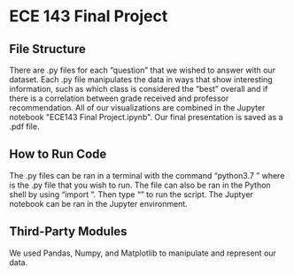 # ECE 143 Final Project

## File Structure
There are .py files for each “question” that we wished to answer with our dataset. Each .py file manipulates the data in ways that show interesting information, such as which class is considered the “best” overall and if there is a correlation between grade received and professor recommendation. All of our visualizations are combined in the Jupyter notebook "ECE143 Final Project.ipynb". Our final presentation is saved as a .pdf file.

## How to Run Code
The .py files can be ran in a terminal with the command “python3.7 <file>” where <file> is the .py file that you wish to run. The file can also be ran in the Python shell by using “import <file>”. Then type “<file>” to run the script. The Juptyer notebook can be ran in the Jupyter environment.

## Third-Party Modules
We used Pandas, Numpy, and Matplotlib to manipulate and represent our data.


